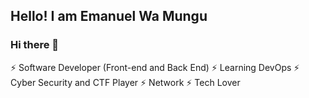 ## Hello! I am Emanuel Wa Mungu

### Hi there 👋
⚡ Software Developer (Front-end and Back End)
⚡ Learning DevOps
⚡ Cyber Security and CTF Player
⚡ Network 
⚡ Tech Lover

